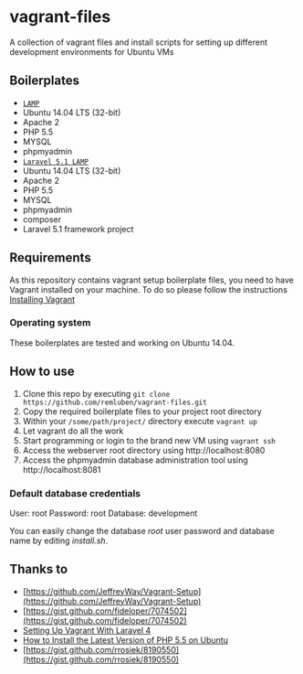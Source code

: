 # vagrant-files

A collection of vagrant files and install scripts for setting up different development environments for Ubuntu VMs

## Boilerplates

- [`LAMP`](./boilerplates/lamp)
 - Ubuntu 14.04 LTS (32-bit)
 - Apache 2
 - PHP 5.5
 - MYSQL
 - phpmyadmin
- [`Laravel 5.1 LAMP`](./boilerplates/lamp-laravel)
 - Ubuntu 14.04 LTS (32-bit)
 - Apache 2
 - PHP 5.5
 - MYSQL
 - phpmyadmin
 - composer
 - Laravel 5.1 framework project

## Requirements

As this repository contains vagrant setup boilerplate files, you need to have Vagrant installed on your machine. To do so please follow the instructions [Installing Vagrant](http://docs.vagrantup.com/v2/installation/)

### Operating system

These boilerplates are tested and working on Ubuntu 14.04.

## How to use

1. Clone this repo by executing `git clone https://github.com/remluben/vagrant-files.git`
2. Copy the required boilerplate files to your project root directory
3. Within your `/some/path/project/` directory execute `vagrant up`
4. Let vagrant do all the work
5. Start programming or login to the brand new VM using `vagrant ssh`
6. Access the webserver root directory using http://localhost:8080
7. Access the phpmyadmin database administration tool using http://localhost:8081

### Default database credentials

User:     root
Password: root
Database: development

You can easily change the database *root* user password and database name by editing *install.sh*.

## Thanks to

- [https://github.com/JeffreyWay/Vagrant-Setup](https://github.com/JeffreyWay/Vagrant-Setup)
- [https://gist.github.com/fideloper/7074502](https://gist.github.com/fideloper/7074502)
- [Setting Up Vagrant With Laravel 4](http://culttt.com/2013/06/17/setting-up-vagrant-with-laravel-4/)
- [How to Install the Latest Version of PHP 5.5 on Ubuntu](http://www.dev-metal.com/how-to-setup-latest-version-of-php-5-5-on-ubuntu-12-04-lts/)
- [https://gist.github.com/rrosiek/8190550](https://gist.github.com/rrosiek/8190550)
